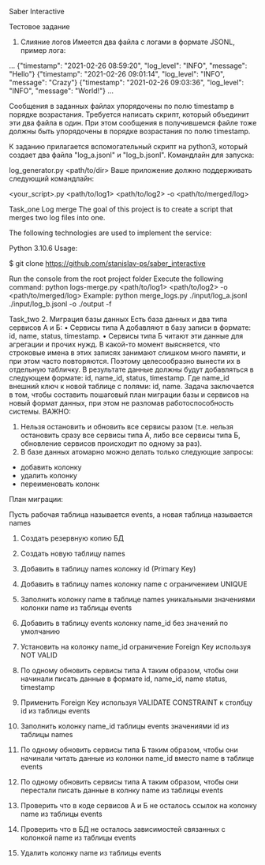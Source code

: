 Saber Interactive
 
Тестовое задание
1. Слияние логов
Имеется два файла с логами в формате JSONL, пример лога:

…
{"timestamp": "2021-02-26 08:59:20", "log_level": "INFO", "message": "Hello"}
{"timestamp": "2021-02-26 09:01:14", "log_level": "INFO", "message": "Crazy"}
{"timestamp": "2021-02-26 09:03:36", "log_level": "INFO", "message": "World!"}
…

Сообщения в заданных файлах упорядочены по полю timestamp в порядке возрастания.
Требуется написать скрипт, который объединит эти два файла в один.
При этом сообщения в получившемся файле тоже должны быть упорядочены в порядке возрастания по полю 
timestamp.

К заданию прилагается вспомогательный скрипт на python3, который создает два файла "log_a.jsonl" и 
"log_b.jsonl".
Командлайн для запуска: 

log_generator.py <path/to/dir>
Ваше приложение должно поддерживать следующий командлайн:

<your_script>.py <path/to/log1> <path/to/log2> -o <path/to/merged/log>




Task_one
Log merge
The goal of this project is to create a script that merges two log files into one.

The following technologies are used to implement the service:

Python 3.10.6
Usage:

$ git clone https://github.com/stanislav-ps/saber_interactive

Run the console from the root project folder
Execute the following command: python logs-merge.py <path/to/log1> <path/to/log2> -o <path/to/merged/log>
Example:
python merge_logs.py ./input/log_a.jsonl ./input/log_b.jsonl -o ./output -f


Task_two
2. Миграция базы данных
Есть база данных и два типа сервисов А и Б:
• Сервисы типа А добавляют в базу записи в формате: id, name, status, timestamp.
• Сервисы типа Б читают эти данные для агрегации и прочих нужд.
В какой-то момент выясняется, что строковые имена в этих записях занимают слишком много памяти, и при этом 
часто повторяются. Поэтому целесообразно вынести их в отдельную табличку.
В результате данные должны будут добавляться в следующем формате: id, name_id, status, timestamp. Где 
name_id внешний ключ к новой таблице с полями: id, name.
Задача заключается в том, чтобы составить пошаговый план миграции базы и сервисов на новый формат данных, 
при этом не разломав работоспособность системы.
ВАЖНО:
1. Нельзя остановить и обновить все сервисы разом (т.е. нельзя остановить сразу все сервисы типа А, либо все 
сервисы типа Б, обновление сервисов происходит по одному за раз).
2. В базе данных атомарно можно делать только следующие запросы:
 - добавить колонку
 - удалить колонку
 - переименовать колонк

План миграции:

Пусть рабочая таблица называется events, а новая таблица называется names

1. Создать резервную копию БД

2. Создать новую таблицу names

3. Добавить в таблицу names колонку id (Primary Key)

4. Добавить в таблицу names колонку name с ограничением UNIQUE

5. Заполнить колонку name в таблице names уникальными значениями колонки name из таблицы events

6. Добавить в таблицу events колонку name_id без значений по умолчанию

7. Установить на колонку name_id ограничение Foreign Key используя NOT VALID

8. По одному обновить сервисы типа А таким образом, чтобы они начинали писать данные в формате id, name_id, name status, timestamp

9. Применить Foreign Key используя VALIDATE CONSTRAINT к столбцу id из таблицы events

10. Заполнить колонку name_id таблицы events значениями id из таблицы names

11. По одному обновить сервисы типа Б таким образом, чтобы они начинали читать данные из колонки name_id вместо name в таблице events

12. По одному обновить сервисы типа А таким образом, чтобы они перестали писать данные в колнку name из таблицы events

13. Проверить что в коде сервисов А и Б не осталось ссылок на колонку name из таблицы events

14. Проверить что в БД не осталось зависимостей связанных с колонкой name из таблицы events

15. Удалить колонку name из таблицы events

